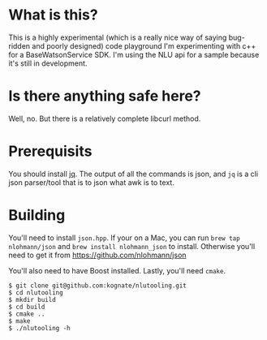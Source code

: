 # What is this?

This is a highly experimental (which is a really nice way of saying bug-ridden and poorly designed)
code playground I'm experimenting with c++ for a BaseWatsonService SDK.   I'm using the NLU api for
a sample because it's still in development.  

# Is there anything safe here?

Well, no.  But there is a relatively complete libcurl method.  

# Prerequisits

You should install [jq](https://stedolan.github.io/jq/). The output
of all the commands is json, and `jq` is a cli json parser/tool
that is to json what awk is to text.  


# Building

You'll need to install `json.hpp`.  If your on a Mac, you can run
`brew tap nlohmann/json` and `brew install nlohmann_json` to install.  Otherwise
you'll need to get it from https://github.com/nlohmann/json

You'll also need to have Boost installed.  Lastly, you'll need `cmake`.

```
$ git clone git@github.com:kognate/nlutooling.git
$ cd nlutooling
$ mkdir build
$ cd build
$ cmake ..
$ make
$ ./nlutooling -h
```

